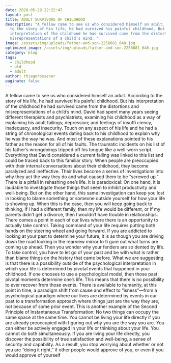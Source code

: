 ```yaml
---
date: 2020-05-29 22:22:47
layout: post
title: ADULT SURVIVORS OF CHILDHOOD
description: "A fellow came to see us who considered himself an adult. According
  to the story of his life, he had survived his painful childhood. But his
  interpretation of the childhood he had survived came from the distortions and
  misrepresentations of a child’s mind. "
image: /assets/img/uploads/father-and-son-2258681_640.jpg
optimized_image: /assets/img/uploads/father-and-son-2258681_640.jpg
category: blog
tags:
  - childhood
  - old
  - adult
author: thiagorossener
paginate: false
---
```

A fellow came to see us who considered himself an adult.
According to the story of his life, he had survived his painful childhood. But his interpretation of the childhood he had
survived came from the distortions and misrepresentations of
a child’s mind.
David had spent many years seeing different therapists
and psychiatrists, examining his childhood as a way of explaining his adult failings; depression; and feelings of insuffi ciency,
inadequacy, and insecurity. Touch on any aspect of his life
and he had a string of chronological events dating back to his
childhood to explain why he was the way he was. And most
of these explanations pointed to his father as the reason for all
of his faults. The traumatic incidents on his list of his father’s
wrongdoings tripped off his tongue like a well-worn script.
Everything that David considered a current failing was linked
to this list and could be traced back to this familiar story.
When people are preoccupied with their internal conversations about their childhood, they become paralyzed and ineffective. Their lives become a series of investigations into why
they act the way they do and what caused them to be “screwed
up.” There is a pitfall in rehashing one’s life. It is paradoxical:
On one hand, it is laudable to investigate those things that
seem to inhibit productivity and well-being. But on the other hand, this same investigation can keep you lost in looking to
blame something or someone outside yourself for how your life
is showing up. When this is the case, then you will keep going
back to thinking, If I had a different family, then my life would be different, or If my parents didn’t get a divorce, then I wouldn’t have trouble in relationships.
There comes a point in each of our lives where there is
an opportunity to actually take control. Taking command of
your life requires putting both hands on the steering wheel and
going forward. If you are addicted to looking at your past to
determine your future, it is as though you are driving down the
road looking in the rearview mirror to fi gure out what turns are
coming up ahead. Then you wonder why your fenders are so
dented by life. To take control, you have to let go of your past
and be with what is rather than blame things on the history
that came before.
What we are suggesting is that there is a possibility outside of the psychological interpretation in which your life is
determined by pivotal events that happened in your childhood.
If one chooses to use a psychological model, then those past
pivotal moments determine one’s life. This means that there is
no possibility to ever recover from those events.
There is available to humanity, at this point in time, a
paradigm shift from cause and effect to “isness”—from a psychological paradigm where our lives are determined by events
in our past to a transformation approach where things just are
the way they are, not because of some prior event.
This is another example of the Second Principle of Instantaneous Transformation: No two things can occupy the same space at the same time. You cannot be living your life directly if you are already preoccupied with figuring out why you are the way you are.
You can either be actively engaged in your life or thinking about your life.
You cannot do both simultaneously. If you are living your life
directly, you discover the possibility of true satisfaction and
well-being, a sense of security and capability. As a result, you
stop worrying about whether or not you are “doing it right,”
if other people would approve of you, or even if you would
approve of yourself